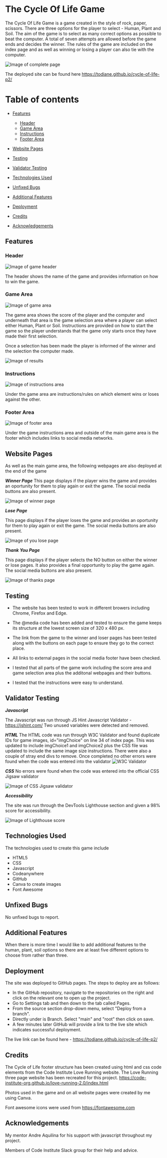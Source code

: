 # The Cycle Of Life Game

The Cycle Of Life Game is a game created in the style of rock, paper, scissors. There are three options for the player to select - Human, Plant and Soil. The aim of the game is to select as many correct options as possible to beat the computer. A total of seven attempts are allowed before the game ends and decides the winner. The rules of the game are included on the index page and as well as winning or losing a player can also tie with the computer.

![Image of complete page](assets/images/amiresponsive.webp/)

The deployed site can be found here <https://todiane.github.io/cycle-of-life-p2/>

# Table of contents

- [Features](#features)

  - [Header](#header)
  - [Game Area](#game-area)
  - [Instructions](#instructions)
  - [Footer Area](#footer-area)

- [Website Pages](#website-pages)
- [Testing](#testing)

- [Validator Testing](#validator-testing)

- [Technologies Used](#technologies-used)

- [Unfixed Bugs](#unfixed-bugs)

- [Additional Features](#additional-features)

- [Deployment ](#deployment)

- [Credits](#credits)

- [Acknowledgements](#acknowledgements)

## Features

### **Header**

![Image of game header](assets/images/cyclelife-header.webp)

The header shows the name of the game and provides information on how to win the game.

### **Game Area**

![Image of game area](assets/images/cyclelife-gamearea.webp)

The game area shows the score of the player and the computer and underneath that area is the game selection area where a player can select either Human, Plant or Soil. Instructions are provided on how to start the game so the player understands that the game only starts once they have made their first selection.

Once a selection has been made the player is informed of the winner and the selection the computer made.

![Image of results](assets/images/cyclelife-result.webp)

### **Instructions**

![Image of instructions area](assets/images/cyclelife-rules.webp)

Under the game area are instructions/rules on which element wins or loses against the other.

### **Footer Area**

![Image of footer area](assets/images/cyclelife-footer.webp)

Under the game instructions area and outside of the main game area is the footer which includes links to social media networks.

## **Website Pages**

As well as the main game area, the following webpages are also deployed at the end of the game

**_Winner Page_**
This page displays if the player wins the game and provides an oportunity for them to play again or exit the game. The social media buttons are also present.

![Image of winner page](assets/images/cyclelife-winner.webp)

**_Lose Page_**

This page displays if the player loses the game and provides an oportunity for them to play again or exit the game. The social media buttons are also present.

![Image of you lose page](assets/images/cyclelife-lose.webp)

**_Thank You Page_**

This page displays if the player selects the NO button on either the winner or lose pages. It also provides a final opportunity to play the game again. The social media buttons are also present.

![Image of thanks page](assets/images/cyclelife-thanks.webp)

## **Testing**

- The website has been tested to work in different browers including Chrome, Firefox and Edge.

- The @media code has been added and tested to ensure the game keeps its structure at the lowest screen size of 320 x 480 px.

- The link from the game to the winner and loser pages has been tested along with the buttons on each page to ensure they go to the correct place.

- All links to external pages in the social media footer have been checked.

- I tested that all parts of the game work including the score area and game selection area plus the additonal webpages and their buttons.

- I tested that the instructions were easy to understand.

## **Validator Testing**

**_Javascript_**

The Javascript was run through JS Hint Javascript Validator - https://jshint.com/
Two unused variables were detected and removed.

**_HTML_**
The HTML code was run through W3C Validator and found duplicate IDs for game images, id="imgChoice" on line 34 of index page. This was updated to include imgChoice1 and imgChoice2 plus the CSS file was updated to include the same image size instructions. There were also a couple of stray end divs to remove.
Once completed no other errors were found when the code was entered into the validator
![W3C Validator](assets/images/cyclelife-htmlvalidate.webp)

**_CSS_**
No errors were found when the code was entered into the official CSS Jigsaw validator

![Image of CSS Jigsaw validator](assets/images/cyclelife-cssvalidate.webp/)

**_Accessibility_**

The site was run through the DevTools Lighthouse section and given a 98% score for accessibility.

![Image of Lighthouse score](assets/images/cyclelife-lighthouse.webp/)

## **Technologies Used**

The technologies used to create this game include

- HTML5
- CSS
- Javascript
- Codeanywhere
- GitHub
- Canva to create images
- Font Awesome

## **Unfixed Bugs**

No unfixed bugs to report.

## **Additional Features**

When there is more time I would like to add additional features to the human, plant, soil options so there are at least five different options to choose from rather than three.

## **Deployment**

The site was deployed to GitHub pages. The steps to deploy are as follows:

- In the GitHub repository, navigate to the repositories on the right and click on the relevant one to open up the project.
- Go to Settings tab and then down to the tab called Pages.
- From the source section drop-down menu, select "Deploy from a branch".
- Directly under is Branch. Select "main" and "root" then click on save.
- A few minutes later GitHub will provide a link to the live site which indicates successful deployment.

The live link can be found here - <https://todiane.github.io/cycle-of-life-p2/>

## **Credits**

The Cycle of Life footer structure has been created using html and css code elements from the Code Institute Love Running website. The Love Running three page website has been recreated for this project. <https://code-institute-org.github.io/love-running-2.0/index.html>

Photos used in the game and on all website pages were created by me using Canva.

Font awesome icons were used from <https://fontawesome.com>

## **Acknowledgements**

My mentor Andre Aquilina for his support with javascript throughout my project.

Members of Code Institute Slack group for their help and advice.
